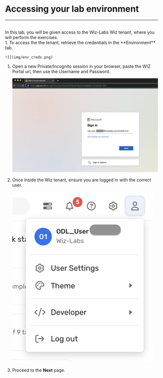 # Accessing your lab environment
___
<br/>
In this lab, you will be given access to the Wiz-Labs Wiz tenant, where you will perform the exercises. 
<br/>
1. To access the the tenant, retrieve the credentials in the **Environment** tab.

    ![](img/env_creds.png) 

1. Open a new Private/Incognito session in your browser, paste the WIZ Portal url, then use the Username and Password.

   ![](img/login.png) 

1. Once inside the Wiz tenant, ensure you are logged in with the correct user.

   ![](img/wiz_user.png) 

1. Proceed to the **Next** page.
